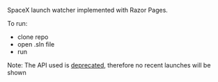 SpaceX launch watcher implemented with Razor Pages.

To run:
- clone repo
- open .sln file
- run

Note: The API used is [deprecated](https://github.com/r-spacex/SpaceX-API/issues/1243), therefore no recent launches will be shown
